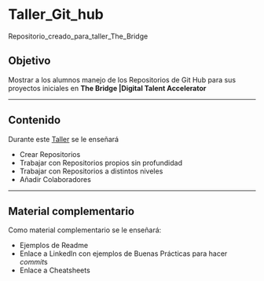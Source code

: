 # Taller_Git_hub
Repositorio_creado_para_taller_The_Bridge

## Objetivo

Mostrar a los alumnos manejo de los Repositorios de Git Hub para sus proyectos iniciales en **The Bridge |Digital Talent Accelerator**

---
## Contenido

Durante este [Taller](https://www.notion.so/TALLER-INTRODUCCI-N-A-GITHUB-3642b0cf22c14a8ab54b8caed52f1541) se le enseñará

+ Crear Repositorios
+ Trabajar con Repositorios propios sin profundidad
+ Trabajar con Repositorios a distintos niveles
+ Añadir Colaboradores



---
## Material complementario

Como material complementario se le enseñará:

+ Ejemplos de Readme
+ Enlace a LinkedIn con ejemplos de Buenas Prácticas para hacer *commit*s
+ Enlace a Cheatsheets
